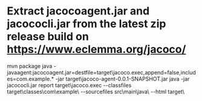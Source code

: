 # Extract jacocoagent.jar and jacococli.jar from the latest zip release build on https://www.eclemma.org/jacoco/

mvn package
java -javaagent:jacocoagent.jar=destfile=target\jacoco.exec,append=false,includes=com.example.*  -jar target\jacoco-agent-0.0.1-SNAPSHOT.jar
java -jar jacococli.jar report target\jacoco.exec --classfiles target\classes\com\example\ --sourcefiles src\main\java\ --html target\

